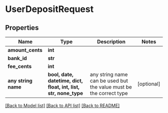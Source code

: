# UserDepositRequest


## Properties
Name | Type | Description | Notes
------------ | ------------- | ------------- | -------------
**amount_cents** | **int** |  | 
**bank_id** | **str** |  | 
**fee_cents** | **int** |  | 
**any string name** | **bool, date, datetime, dict, float, int, list, str, none_type** | any string name can be used but the value must be the correct type | [optional]

[[Back to Model list]](../README.md#documentation-for-models) [[Back to API list]](../README.md#documentation-for-api-endpoints) [[Back to README]](../README.md)


